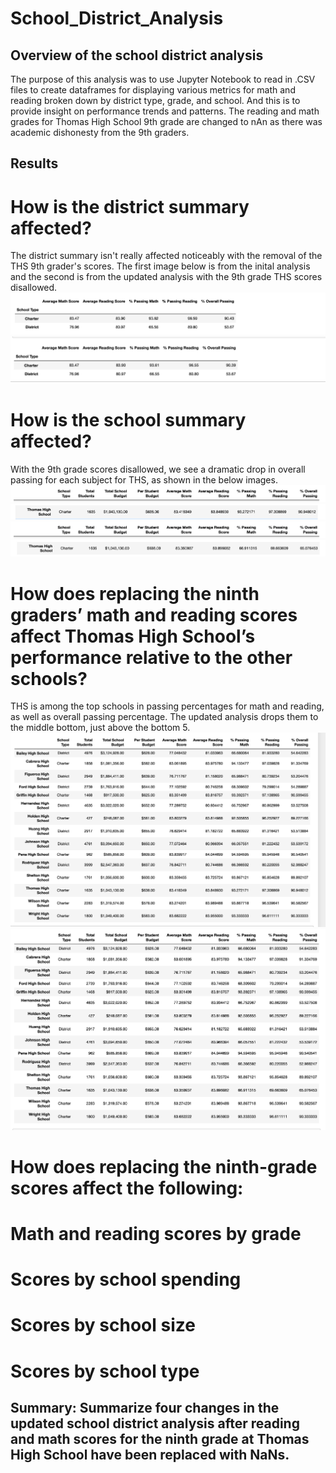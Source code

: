 # School_District_Analysis

## Overview of the school district analysis

The purpose of this analysis was to use Jupyter Notebook to read in .CSV files to create dataframes for displaying various metrics for math and reading broken down by district type, grade, and school. And this is to provide insight on performance trends and patterns. The reading and math grades for Thomas High School 9th grade are changed to nAn as there was academic dishonesty from the 9th graders.  

## Results

# How is the district summary affected?

The district summary isn't really affected noticeably with the removal of the THS 9th grader's scores. The first image below is from the inital analysis and the second is from the updated analysis with the 9th grade THS scores disallowed. 
![alt text](https://github.com/Jgray353/School_District_Analysis/blob/main/Original%20District%20Summary.png)
![alt text](https://github.com/Jgray353/School_District_Analysis/blob/main/Updated%20District%20Summary.png)

# How is the school summary affected?
With the 9th grade scores disallowed, we see a dramatic drop in overall passing for each subject for THS, as shown in the below images. 
![alt text](https://github.com/Jgray353/School_District_Analysis/blob/main/top%20bar.png)
![alt text](https://github.com/Jgray353/School_District_Analysis/blob/main/Original%20School%20Summary.png)
![alt text](https://github.com/Jgray353/School_District_Analysis/blob/main/top%20bar.png)
![alt text](https://github.com/Jgray353/School_District_Analysis/blob/main/Updated%20School%20Summary.png)
# How does replacing the ninth graders’ math and reading scores affect Thomas High School’s performance relative to the other schools?
THS is among the top schools in passing percentages for math and reading, as well as overall passing percentage. The updated analysis drops them to the middle bottom, just above the bottom 5. 
![alt text](https://github.com/Jgray353/School_District_Analysis/blob/main/Original%20Schools.png)
![alt text](https://github.com/Jgray353/School_District_Analysis/blob/main/Updated%20Schools.png)

# How does replacing the ninth-grade scores affect the following:
# Math and reading scores by grade

# Scores by school spending

# Scores by school size

# Scores by school type

## Summary: Summarize four changes in the updated school district analysis after reading and math scores for the ninth grade at Thomas High School have been replaced with NaNs.
